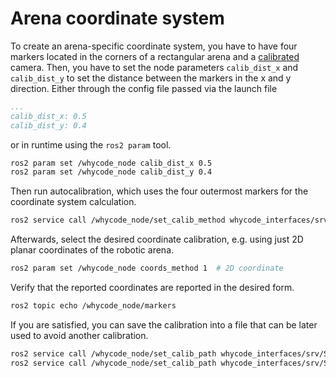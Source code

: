 # Arena coordinate system

To create an arena-specific coordinate system, you have to have four markers located in the corners of a rectangular arena and a [calibrated](https://docs.ros.org/en/ros2_packages/jazzy/api/camera_calibration/doc/tutorial_mono.html) camera.
Then, you have to set the node parameters `calib_dist_x` and `calib_dist_y` to set the distance between the markers in the x and y direction.
Either through the config file passed via the launch file

```yaml
...
calib_dist_x: 0.5
calib_dist_y: 0.4
```

or in runtime using the `ros2 param` tool.

```bash
ros2 param set /whycode_node calib_dist_x 0.5
ros2 param set /whycode_node calib_dist_y 0.4
```

Then run autocalibration, which uses the four outermost markers for the coordinate system calculation.

```bash
ros2 service call /whycode_node/set_calib_method whycode_interfaces/srv/SetCalibMethod "{method: 0}"  # AUTO
```

Afterwards, select the desired coordinate calibration, e.g. using just 2D planar coordinates of the robotic arena.

```bash
ros2 param set /whycode_node coords_method 1  # 2D coordinate
```

Verify that the reported coordinates are reported in the desired form.

```bash
ros2 topic echo /whycode_node/markers
```

If you are satisfied, you can save the calibration into a file that can be later used to avoid another calibration.

```bash
ros2 service call /whycode_node/set_calib_path whycode_interfaces/srv/SetCalibPath "{action: 0, path: '<path-to-yaml>'}"  # SAVE
ros2 service call /whycode_node/set_calib_path whycode_interfaces/srv/SetCalibPath "{action: 1, path: '<path-to-yaml>'}"  # LOAD
```
